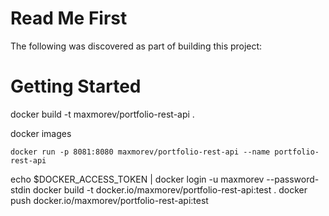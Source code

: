# Read Me First
The following was discovered as part of building this project:

# Getting Started

docker build -t maxmorev/portfolio-rest-api .

docker images
````
docker run -p 8081:8080 maxmorev/portfolio-rest-api --name portfolio-rest-api
````

echo $DOCKER_ACCESS_TOKEN | docker login -u maxmorev --password-stdin
docker build -t docker.io/maxmorev/portfolio-rest-api:test .
docker push docker.io/maxmorev/portfolio-rest-api:test

